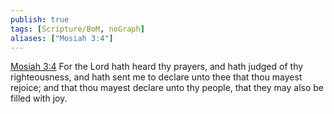 ```yaml
---
publish: true
tags: [Scripture/BoM, noGraph]
aliases: ["Mosiah 3:4"]
---
```

[Mosiah 3:4](https://churchofjesuschrist.org/study/scriptures/bofm/mosiah/3?lang=eng&id=p4#p4) For the Lord hath heard thy prayers, and hath judged of thy righteousness, and hath sent me to declare unto thee that thou mayest rejoice; and that thou mayest declare unto thy people, that they may also be filled with joy.
